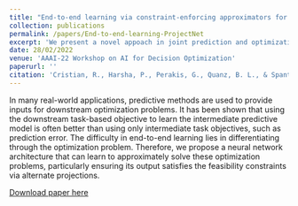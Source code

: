```yaml
---
title: "End-to-end learning via constraint-enforcing approximators for linear programs with applications to supply chains"
collection: publications
permalink: /papers/End-to-end-learning-ProjectNet
excerpt: 'We present a novel appoach in joint prediction and optimization by introducing a neural network architecture (ProjectNet) capable of approximately solving optimization problems.'
date: 28/02/2022
venue: 'AAAI-22 Workshop on AI for Decision Optimization'
paperurl: ''
citation: 'Cristian, R., Harsha, P., Perakis, G., Quanz, B. L., & Spantidakis, I. (2022). End-to-End Learning via Constraint-Enforcing Approximators for Linear Programs with Applications to Supply Chains.'
---
```


In many real-world applications, predictive methods are used to provide inputs for downstream optimization problems. It has been shown that using the downstream task-based objective to learn the intermediate predictive model is often better than using only intermediate task objectives, such as prediction error. The difficulty in end-to-end learning lies in differentiating through the optimization problem. Therefore, we propose a neural network architecture that can learn to approximately solve these optimization problems, particularly ensuring its output satisfies the feasibility constraints via alternate projections.


[Download paper here](https://research.ibm.com/haifa/Workshops/AAAI-22-AI4DO/PDF/End-to-End%20Learning%20via%20Constraint-Enforcing%20Approximators%20for%20LinearPrograms%20with%20Applications%20to%20Supply%20Chains.pdf)

